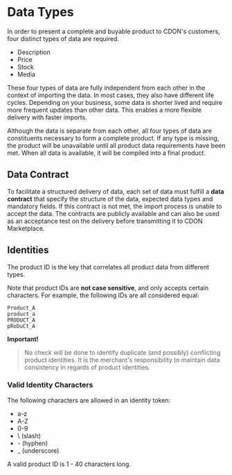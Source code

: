 # Data Types

In order to present a complete and buyable product to CDON's customers, four distinct types of data are required.

* Description
* Price
* Stock
* Media

These four types of data are fully independent from each other in the context of importing the data. In most cases, they also have different life cycles. Depending on your business, some data is shorter lived and require more frequent updates than other data. This enables a more flexible delivery with faster imports.

Although the data is separate from each other, all four types of data are constituents necessary to form a complete product. If any type is missing, the product will be unavailable until all product data requirements have been met. When all data is available, it will be compiled into a final product.


## Data Contract
To facilitate a structured delivery of data, each set of data must fulfill a **data contract** that specify the structure of the data, expected data types and mandatory fields. If this contract is not met, the import process is unable to accept the data. The contracts are publicly available and can also be used as an acceptance test on the delivery before transmitting it to CDON Marketplace.


## Identities
The product ID is the key that correlates all product data from different types.

Note that product IDs are **not case sensitive**, and only accepts certain characters. For example, the following IDs are all considered equal:

```
Product_A
product_a
PRODUCT_A
pRoDuCt_A
```

**Important!**
> No check will be done to identify duplicate (and possibly) conflicting product identities. It is the merchant's responsibility to maintain data consistency in regards of product identities.


### Valid Identity Characters

The following characters are allowed in an identity token:

* a-z
* A-Z
* 0-9
* \\ (slash)
* \- (hyphen)
* \_ (underscore)

A valid product ID is 1 - 40 characters long.
